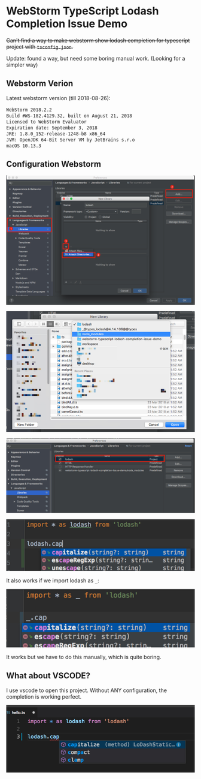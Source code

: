 WebStorm TypeScript Lodash Completion Issue Demo
================================================

<s>Can't find a way to make webstorm show lodash completion for typescript project with `tsconfig.json`.</s>

Update: found a way, but need some boring manual work. (Looking for a simpler way)

Webstorm Verion
---------------

Latest webstorm version (till 2018-08-26):

```
WebStorm 2018.2.2
Build #WS-182.4129.32, built on August 21, 2018
Licensed to WebStorm Evaluator
Expiration date: September 3, 2018
JRE: 1.8.0_152-release-1248-b8 x86_64
JVM: OpenJDK 64-Bit Server VM by JetBrains s.r.o
macOS 10.13.3
```

Configuration Webstorm
----------------------

![webstorm-lodash-work-1.jpg](./images/webstorm-lodash-work-1.jpg)

![webstorm-lodash-work-2.jpg](./images/webstorm-lodash-work-2.jpg)

![webstorm-lodash-work-3.jpg](./images/webstorm-lodash-work-3.jpg)

![webstorm-lodash-work-4.jpg](./images/webstorm-lodash-work-4.jpg)

It also works if we import lodash as `_`:

![webstorm-lodash-work-as-underscore.jpg](./images/webstorm-lodash-work-as-underscore.jpg)

It works but we have to do this manually, which is quite boring.

What about VSCODE?
------------------

I use vscode to open this project. Without ANY configuration, the completion is working perfect.

![vscode.jpg](./images/vscode.jpg)
